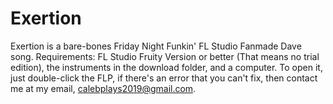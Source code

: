# Exertion
Exertion is a bare-bones Friday Night Funkin' FL Studio Fanmade Dave song.
Requirements: FL Studio Fruity Version or better (That means no trial edition), the instruments in the download folder, and a computer.
To open it, just double-click the FLP, if there's an error that you can't fix, then contact me at my email, calebplays2019@gmail.com.
